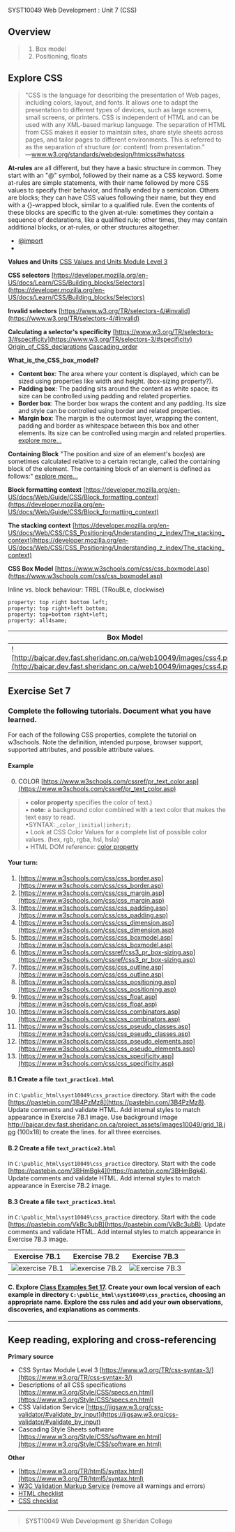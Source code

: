 SYST10049 Web Development
: Unit 7 (CSS)

## Overview
> 1. Box model
> 2. Positioning, floats


## Explore CSS 

>"CSS is the language for describing the presentation of Web pages, including colors, layout, and fonts. It allows one to adapt the presentation to different types of devices, such as large screens, small screens, or printers. CSS is independent of HTML and can be used with any XML-based markup language. The separation of HTML from CSS makes it easier to maintain sites, share style sheets across pages, and tailor pages to different environments. This is referred to as the separation of structure (or: content) from presentation."  
—www.w3.org/standards/webdesign/htmlcss#whatcss

**At-rules** are all different, but they have a basic structure in common. They start with an "@" symbol, followed by their name as a CSS keyword. Some at-rules are simple statements, with their name followed by more CSS values to specify their behavior, and finally ended by a semicolon. Others are blocks; they can have CSS values following their name, but they end with a {}-wrapped block, similar to a qualified rule. Even the contents of these blocks are specific to the given at-rule: sometimes they contain a sequence of declarations, like a qualified rule; other times, they may contain additional blocks, or at-rules, or other structures altogether.

- [@import](https://www.w3schools.com/cssref/pr_import_rule.asp)
- 

**Values and Units**
[CSS Values and Units Module Level 3](https://www.w3.org/TR/css3-values/)

**CSS selectors**
[https://developer.mozilla.org/en-US/docs/Learn/CSS/Building_blocks/Selectors](https://developer.mozilla.org/en-US/docs/Learn/CSS/Building_blocks/Selectors)

**Invalid selectors**
[https://www.w3.org/TR/selectors-4/#invalid](https://www.w3.org/TR/selectors-4/#invalid)

**Calculating a selector's specificity**
[https://www.w3.org/TR/selectors-3/#specificity](https://www.w3.org/TR/selectors-3/#specificity)
[Origin_of_CSS_declarations](https://developer.mozilla.org/en-US/docs/Web/CSS/Cascade#Origin_of_CSS_declarations)
[Cascading_order](https://developer.mozilla.org/en-US/docs/Web/CSS/Cascade#Cascading_order)

**What_is_the_CSS_box_model?**
-   **Content box**: The area where your content is displayed, which can be sized using properties like  width and height.  (box-sizing property?).
-   **Padding box**: The padding sits around the content as white space; its size can be controlled using  padding and related properties.
-   **Border box**: The border box wraps the content and any padding. Its size and style can be controlled using  border and related properties.
-   **Margin box**: The margin is the outermost layer, wrapping the content, padding and border as whitespace between this box and other elements. Its size can be controlled using  margin and related properties.
[explore more...](https://developer.mozilla.org/en-US/docs/Learn/CSS/Building_blocks/The_box_model#What_is_the_CSS_box_model)

**Containing Block**
"The position and size of an element's box(es) are sometimes calculated relative to a certain rectangle, called the containing block of the element. The containing block of an element is defined as follows:" [explore more...](https://www.w3.org/TR/CSS22/visudet.html#containing-block-details)

**Block formatting context**
[https://developer.mozilla.org/en-US/docs/Web/Guide/CSS/Block_formatting_context](https://developer.mozilla.org/en-US/docs/Web/Guide/CSS/Block_formatting_context)

**The stacking context**
[https://developer.mozilla.org/en-US/docs/Web/CSS/CSS_Positioning/Understanding_z_index/The_stacking_context](https://developer.mozilla.org/en-US/docs/Web/CSS/CSS_Positioning/Understanding_z_index/The_stacking_context)

**CSS  Box Model**
[https://www.w3schools.com/css/css_boxmodel.asp](https://www.w3schools.com/css/css_boxmodel.asp)

Inline vs. block behaviour: TRBL (TRouBLe, clockwise) 
```
property: top right bottom left; 
property: top right+left bottom; 
property: top+bottom right+left; 
property: all4same;
```
 | Box Model | Positioning | Border properties |
|--------|--------|--------|
| ![http://bajcar.dev.fast.sheridanc.on.ca/web10049/images/css4.png](http://bajcar.dev.fast.sheridanc.on.ca/web10049/images/css4.png) | ![http://bajcar.dev.fast.sheridanc.on.ca/web10049/images/css10.jpg](http://bajcar.dev.fast.sheridanc.on.ca/web10049/images/css10.jpg) | ![http://bajcar.dev.fast.sheridanc.on.ca/web10049/images/css9.jpg](http://bajcar.dev.fast.sheridanc.on.ca/web10049/images/css9.jpg) |
## Exercise Set 7

### Complete the following tutorials. Document what you have learned.
For each of the following CSS properties, complete the tutorial on w3schools.  Note the definition, intended purpose, browser support, supported attributes, and possible attribute values.
#### Example
0. COLOR [https://www.w3schools.com/cssref/pr_text_color.asp](https://www.w3schools.com/cssref/pr_text_color.asp)
> &bull; **color property** specifies the color of text.)<br> &bull; **note:** a background color combined with a text color that makes the text easy to read.<br> &bull;SYNTAX: _`color_|initial|inherit;`<br> &bull; Look at CSS Color Values for a complete list of possible color values. (hex, rgb, rgba, hsl, hsla)<br> &bull; HTML DOM reference: [color property](https://www.w3schools.com/jsref/prop_style_color.asp) 

#### Your turn:
1.  [https://www.w3schools.com/css/css_border.asp](https://www.w3schools.com/css/css_border.asp)
2. [https://www.w3schools.com/css/css_margin.asp](https://www.w3schools.com/css/css_margin.asp)
3. [https://www.w3schools.com/css/css_padding.asp](https://www.w3schools.com/css/css_padding.asp)
4. [https://www.w3schools.com/css/css_dimension.asp](https://www.w3schools.com/css/css_dimension.asp)
5. [https://www.w3schools.com/css/css_boxmodel.asp](https://www.w3schools.com/css/css_boxmodel.asp)
6. [https://www.w3schools.com/cssref/css3_pr_box-sizing.asp](https://www.w3schools.com/cssref/css3_pr_box-sizing.asp)
7. [https://www.w3schools.com/css/css_outline.asp](https://www.w3schools.com/css/css_outline.asp)
8. [https://www.w3schools.com/css/css_positioning.asp](https://www.w3schools.com/css/css_positioning.asp)
9. [https://www.w3schools.com/css/css_float.asp](https://www.w3schools.com/css/css_float.asp)
10. [https://www.w3schools.com/css/css_combinators.asp](https://www.w3schools.com/css/css_combinators.asp)
11. [https://www.w3schools.com/css/css_pseudo_classes.asp](https://www.w3schools.com/css/css_pseudo_classes.asp)
12. [https://www.w3schools.com/css/css_pseudo_elements.asp](https://www.w3schools.com/css/css_pseudo_elements.asp)
13. [https://www.w3schools.com/css/css_specificity.asp](https://www.w3schools.com/css/css_specificity.asp)
 

#### B.1 Create a file `text_practice1.html` 
in `C:\public_html\syst10049\css_practice` directory. Start with the code [https://pastebin.com/3B4PzMz8](https://pastebin.com/3B4PzMz8). Update comments and validate HTML. Add internal styles to match appearance in Exercise 7B.1 image. 
Use background image http://bajcar.dev.fast.sheridanc.on.ca/project_assets/images10049/grid_18.jpg (100x18) to create the lines. for all three exercises.

#### B.2 Create a file `text_practice2.html` 
in `C:\public_html\syst10049\css_practice` directory. Start with the code [https://pastebin.com/3BHmBgk4](https://pastebin.com/3BHmBgk4). Update comments and validate HTML. Add internal styles to match appearance in Exercise 7B.2 image.  

#### B.3 Create a file `text_practice3.html` 
in `C:\public_html\syst10049\css_practice` directory. Start with the code [https://pastebin.com/VkBc3ubB](https://pastebin.com/VkBc3ubB). Update comments and validate HTML. Add internal styles to match appearance in Exercise 7B.3 image. 

 | Exercise 7B.1 | Exercise 7B.2 | Exercise 7B.3 |
|--------|--------|--------|
|![exercise 7B.1](http://bajcar.dev.fast.sheridanc.on.ca/project_assets/images10049/example07_01.png) |![exercise 7B.2](http://bajcar.dev.fast.sheridanc.on.ca/project_assets/images10049/example07_02.png) |![Exercise 7B.3](http://bajcar.dev.fast.sheridanc.on.ca/project_assets/images10049/example07_03.png) |

 #### C. Explore  [Class Examples Set 17](http://bajcar.dev.fast.sheridanc.on.ca/web10049/gridCards_examples_17.html). Create your own local version of each example in directory `C:\public_html\syst10049\css_practice`, choosing an appropriate name. Explore the css rules and add your own observations, discoveries, and explanations as comments.
---


## Keep reading, exploring and cross-referencing

**Primary source** 
- CSS Syntax Module Level 3 [https://www.w3.org/TR/css-syntax-3/](https://www.w3.org/TR/css-syntax-3/)
- Descriptions of all CSS specifications [https://www.w3.org/Style/CSS/specs.en.html](https://www.w3.org/Style/CSS/specs.en.html)
- CSS Validation Service [https://jigsaw.w3.org/css-validator/#validate_by_input](https://jigsaw.w3.org/css-validator/#validate_by_input)
- Cascading Style Sheets software [https://www.w3.org/Style/CSS/software.en.html](https://www.w3.org/Style/CSS/software.en.html)

**Other**
- [https://www.w3.org/TR/html5/syntax.html](https://www.w3.org/TR/html5/syntax.html)
- [W3C Validation Markup Service](https://validator.w3.org) (remove all warnings and errors)
- [HTML checklist](http://bajcar.dev.fast.sheridanc.on.ca/web10049/checklists/htmlSheet.html)
- [CSS checklist](http://bajcar.dev.fast.sheridanc.on.ca/web10049/checklists/cssSheet.html)

 
---
> SYST10049 Web Development @ Sheridan College

<!--stackedit_data:
eyJoaXN0b3J5IjpbLTIzNDkzOTc0MCw5MzI2OTY4MywtMjE2Mj
QzNTMyXX0=
-->